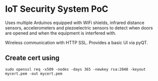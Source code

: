 # IoT Security System PoC

Uses multiple Arduinos equipped with WiFi shields, infrared distance sensors, accelerometers and piezoelectric sensors to detect when doors are opened and when the equipment is interfered with.

Wireless communication with HTTP SSL. Provides a basic UI via pyQT.

## Create cert using
    sudo openssl req -x509 -nodes -days 365 -newkey rsa:2048 -keyout mycert.pem -out mycert.pem

